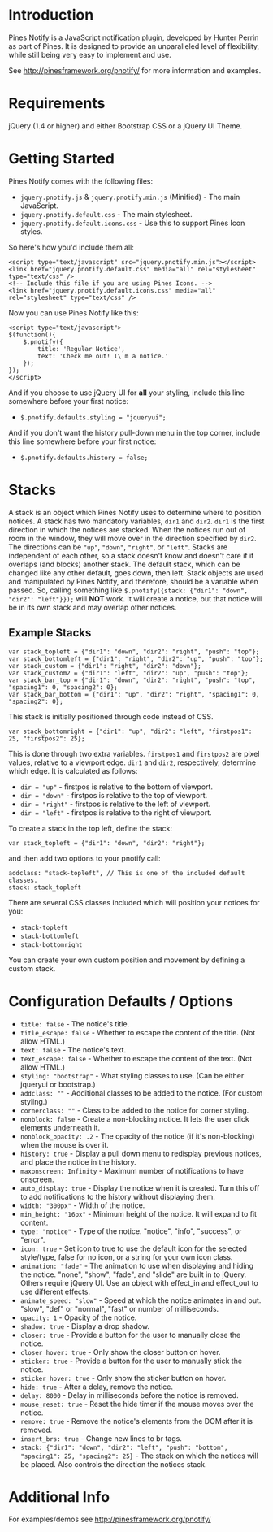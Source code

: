 Introduction
============

Pines Notify is a JavaScript notification plugin, developed by Hunter Perrin as part of Pines. It is designed to provide an unparalleled level of flexibility, while still being very easy to implement and use.

See http://pinesframework.org/pnotify/ for more information and examples.

Requirements
============

jQuery (1.4 or higher) and either Bootstrap CSS or a jQuery UI Theme.

Getting Started
===============

Pines Notify comes with the following files:

* `jquery.pnotify.js` & `jquery.pnotify.min.js` (Minified) - The main JavaScript. 
* `jquery.pnotify.default.css` - The main stylesheet. 
* `jquery.pnotify.default.icons.css` - Use this to support Pines Icon styles.

So here's how you'd include them all:

	<script type="text/javascript" src="jquery.pnotify.min.js"></script>
	<link href="jquery.pnotify.default.css" media="all" rel="stylesheet" type="text/css" />
	<!-- Include this file if you are using Pines Icons. -->
	<link href="jquery.pnotify.default.icons.css" media="all" rel="stylesheet" type="text/css" />

Now you can use Pines Notify like this:

	<script type="text/javascript">
	$(function(){
		$.pnotify({
			title: 'Regular Notice',
			text: 'Check me out! I\'m a notice.'
		});
	});
	</script>

And if you choose to use jQuery UI for **all** your styling, include this line somewhere before your first notice:
* `$.pnotify.defaults.styling = "jqueryui";`

And if you don't want the history pull-down menu in the top corner, include this line somewhere before your first notice:
* `$.pnotify.defaults.history = false;`

Stacks
======

A stack is an object which Pines Notify uses to determine where to position notices. A stack has two mandatory variables, `dir1` and `dir2`. `dir1` is the first direction in which the notices are stacked. When the notices run out of room in the window, they will move over in the direction specified by `dir2`. The directions can be `"up"`, `"down"`, `"right"`, or `"left"`. Stacks are independent of each other, so a stack doesn't know and doesn't care if it overlaps (and blocks) another stack. The default stack, which can be changed like any other default, goes down, then left. Stack objects are used and manipulated by Pines Notify, and therefore, should be a variable when passed. So, calling something like `$.pnotify({stack: {"dir1": "down", "dir2": "left"}});` will **NOT** work. It will create a notice, but that notice will be in its own stack and may overlap other notices.

Example Stacks
--------------

	var stack_topleft = {"dir1": "down", "dir2": "right", "push": "top"};
	var stack_bottomleft = {"dir1": "right", "dir2": "up", "push": "top"};
	var stack_custom = {"dir1": "right", "dir2": "down"};
	var stack_custom2 = {"dir1": "left", "dir2": "up", "push": "top"};
	var stack_bar_top = {"dir1": "down", "dir2": "right", "push": "top", "spacing1": 0, "spacing2": 0};
	var stack_bar_bottom = {"dir1": "up", "dir2": "right", "spacing1": 0, "spacing2": 0};

This stack is initially positioned through code instead of CSS.

	var stack_bottomright = {"dir1": "up", "dir2": "left", "firstpos1": 25, "firstpos2": 25};

This is done through two extra variables. `firstpos1` and `firstpos2` are pixel values, relative to a viewport edge. `dir1` and `dir2`, respectively, determine which edge. It is calculated as follows:

* `dir = "up"` - firstpos is relative to the bottom of viewport.
* `dir = "down"` - firstpos is relative to the top of viewport.
* `dir = "right"` - firstpos is relative to the left of viewport.
* `dir = "left"` - firstpos is relative to the right of viewport.

To create a stack in the top left, define the stack:

	var stack_topleft = {"dir1": "down", "dir2": "right"};
		
and then add two options to your pnotify call:
		
	addclass: "stack-topleft", // This is one of the included default classes.
	stack: stack_topleft

There are several CSS classes included which will position your notices for you:

* `stack-topleft`
* `stack-bottomleft`
* `stack-bottomright`

You can create your own custom position and movement by defining a custom stack.

Configuration Defaults / Options
================================

* `title: false` - The notice's title.
* `title_escape: false` - Whether to escape the content of the title. (Not allow HTML.)
* `text: false` - The notice's text.
* `text_escape: false` - Whether to escape the content of the text. (Not allow HTML.)
* `styling: "bootstrap"` - What styling classes to use. (Can be either jqueryui or bootstrap.)
* `addclass: ""` - Additional classes to be added to the notice. (For custom styling.)
* `cornerclass: ""` - Class to be added to the notice for corner styling.
* `nonblock: false` - Create a non-blocking notice. It lets the user click elements underneath it.
* `nonblock_opacity: .2` - The opacity of the notice (if it's non-blocking) when the mouse is over it.
* `history: true` - Display a pull down menu to redisplay previous notices, and place the notice in the history.
* `maxonscreen: Infinity` - Maximum number of notifications to have onscreen.
* `auto_display: true` - Display the notice when it is created. Turn this off to add notifications to the history without displaying them.
* `width: "300px"` - Width of the notice.
* `min_height: "16px"` - Minimum height of the notice. It will expand to fit content.
* `type: "notice"` - Type of the notice. "notice", "info", "success", or "error".
* `icon: true` - Set icon to true to use the default icon for the selected style/type, false for no icon, or a string for your own icon class.
* `animation: "fade"` - The animation to use when displaying and hiding the notice. "none", "show", "fade", and "slide" are built in to jQuery. Others require jQuery UI. Use an object with effect_in and effect_out to use different effects.
* `animate_speed: "slow"` - Speed at which the notice animates in and out. "slow", "def" or "normal", "fast" or number of milliseconds.
* `opacity: 1` - Opacity of the notice.
* `shadow: true` - Display a drop shadow.
* `closer: true` - Provide a button for the user to manually close the notice.
* `closer_hover: true` - Only show the closer button on hover.
* `sticker: true` - Provide a button for the user to manually stick the notice.
* `sticker_hover: true` - Only show the sticker button on hover.
* `hide: true` - After a delay, remove the notice.
* `delay: 8000` - Delay in milliseconds before the notice is removed.
* `mouse_reset: true` - Reset the hide timer if the mouse moves over the notice.
* `remove: true` - Remove the notice's elements from the DOM after it is removed.
* `insert_brs: true` - Change new lines to br tags.
* `stack: {"dir1": "down", "dir2": "left", "push": "bottom", "spacing1": 25, "spacing2": 25}` - The stack on which the notices will be placed. Also controls the direction the notices stack.

Additional Info
===============

For examples/demos see http://pinesframework.org/pnotify/
